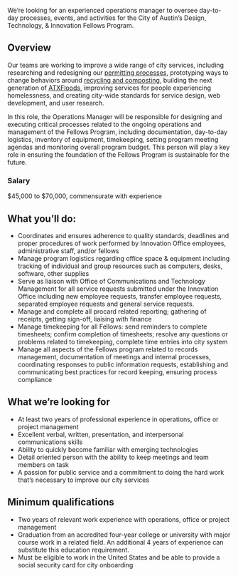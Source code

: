 We’re looking for an experienced operations manager to oversee day-to-day processes, events, and activities for the City of Austin’s Design, Technology, & Innovation Fellows Program.

## Overview  
Our teams are working to improve a wide range of city services, including researching and redesigning our [permitting processes](http://www.austintexas.gov/department/development-services), prototyping ways to change behaviors around [recycling and composting](http://www.austintexas.gov/department/austin-resource-recovery), building the next generation of [ATXFloods](https://www.atxfloods.com/), improving services for people experiencing homelessness, and creating city-wide standards for service design, web development, and user research.

In this role, the Operations Manager will be responsible for designing and executing critical processes related to the ongoing operations and management of the Fellows Program, including documentation, day-to-day logistics, inventory of equipment, timekeeping, setting program meeting agendas and monitoring overall program budget. This person will play a key role in ensuring the foundation of the Fellows Program is sustainable for the future.

### Salary
$45,000 to $70,000, commensurate with experience

## What you’ll do:
-   Coordinates and ensures adherence to quality standards, deadlines and proper procedures of work performed by Innovation Office employees, administrative staff, and/or fellows    
-   Manage program logistics regarding office space & equipment including tracking of individual and group resources such as computers, desks, software, other supplies    
-   Serve as liaison with Office of Communications and Technology Management for all service requests submitted under the Innovation Office including new employee requests, transfer employee requests, separated employee requests and general service requests.    
-   Manage and complete all procard related reporting; gathering of receipts, getting sign-off, liaising with finance    
-   Manage timekeeping for all Fellows: send reminders to complete timesheets; confirm completion of timesheets; resolve any questions or problems related to timekeeping, complete time entries into city system
-   Manage all aspects of the Fellows program related to records management, documentation of meetings and internal processes, coordinating responses to public information requests, establishing and communicating best practices for record keeping, ensuring process compliance
    
## What we’re looking for
-   At least two years of professional experience in operations, office or project management    
-   Excellent verbal, written, presentation, and interpersonal communications skills    
-   Ability to quickly become familiar with emerging technologies    
-   Detail oriented person with the ability to keep meetings and team members on task    
-   A passion for public service and a commitment to doing the hard work that’s necessary to improve our city services
    
## Minimum qualifications
-   Two years of relevant work experience with operations, office or project management    
-   Graduation from an accredited four-year college or university with major course work in a related field. An additional 4 years of experience can substitute this education requirement.
-   Must be eligible to work in the United States and be able to provide a social security card for city onboarding

